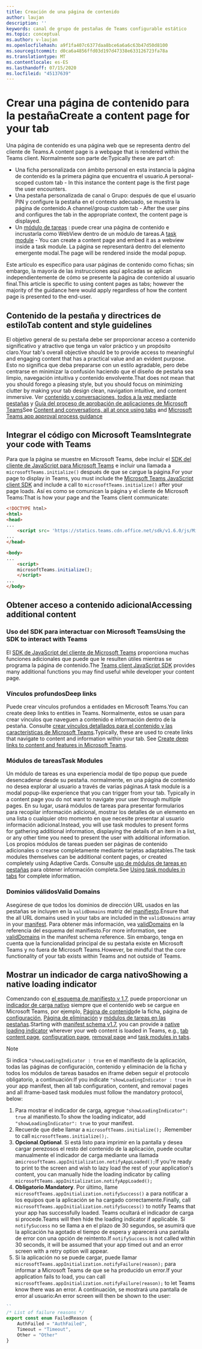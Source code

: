 ```yaml
---
title: Creación de una página de contenido
author: laujan
description: ''
keywords: canal de grupo de pestañas de Teams configurable estático
ms.topic: conceptual
ms.author: v-laujan
ms.openlocfilehash: a9f1fa407c6377daa8bce6a6a6c63b47d50d8100
ms.sourcegitcommit: d0ca6a4856ffd03d197d47338e633126723fa78a
ms.translationtype: MT
ms.contentlocale: es-ES
ms.lasthandoff: 07/15/2020
ms.locfileid: "45137639"
---
```

# <a name="create-a-content-page-for-your-tab"></a><span data-ttu-id="f2c72-103">Crear una página de contenido para la pestaña</span><span class="sxs-lookup"><span data-stu-id="f2c72-103">Create a content page for your tab</span></span>

<span data-ttu-id="f2c72-104">Una página de contenido es una página web que se representa dentro del cliente de Teams.</span><span class="sxs-lookup"><span data-stu-id="f2c72-104">A content page is a webpage that is rendered within the Teams client.</span></span> <span data-ttu-id="f2c72-105">Normalmente son parte de:</span><span class="sxs-lookup"><span data-stu-id="f2c72-105">Typically these are part of:</span></span>

* <span data-ttu-id="f2c72-106">Una ficha personalizada con ámbito personal en esta instancia la página de contenido es la primera página que encuentra el usuario.</span><span class="sxs-lookup"><span data-stu-id="f2c72-106">A personal-scoped custom tab - In this instance the content page is the first page the user encounters.</span></span>
* <span data-ttu-id="f2c72-107">Una pestaña personalizada de canal o Grupo: después de que el usuario PIN y configure la pestaña en el contexto adecuado, se muestra la página de contenido.</span><span class="sxs-lookup"><span data-stu-id="f2c72-107">A channel/group custom tab - After the user pins and configures the tab in the appropriate context, the content page is displayed.</span></span>
* <span data-ttu-id="f2c72-108">Un [módulo de tareas](~/task-modules-and-cards/what-are-task-modules.md) : puede crear una página de contenido e incrustarla como WebView dentro de un módulo de tareas.</span><span class="sxs-lookup"><span data-stu-id="f2c72-108">A [task module](~/task-modules-and-cards/what-are-task-modules.md) - You can create a content page and embed it as a webview inside a task module.</span></span> <span data-ttu-id="f2c72-109">La página se representará dentro del elemento emergente modal.</span><span class="sxs-lookup"><span data-stu-id="f2c72-109">The page will be rendered inside the modal popup.</span></span>

<span data-ttu-id="f2c72-110">Este artículo es específico para usar páginas de contenido como fichas; sin embargo, la mayoría de las instrucciones aquí aplicadas se aplican independientemente de cómo se presente la página de contenido al usuario final.</span><span class="sxs-lookup"><span data-stu-id="f2c72-110">This article is specific to using content pages as tabs; however the majority of the guidance here would apply regardless of how the content page is presented to the end-user.</span></span>

## <a name="tab-content-and-style-guidelines"></a><span data-ttu-id="f2c72-111">Contenido de la pestaña y directrices de estilo</span><span class="sxs-lookup"><span data-stu-id="f2c72-111">Tab content and style guidelines</span></span>

<span data-ttu-id="f2c72-112">El objetivo general de su pestaña debe ser proporcionar acceso a contenido significativo y atractivo que tenga un valor práctico y un propósito claro.</span><span class="sxs-lookup"><span data-stu-id="f2c72-112">Your tab's overall objective should be to provide access to meaningful and engaging content that has a practical value and an evident purpose.</span></span> <span data-ttu-id="f2c72-113">Esto no significa que deba prepararse con un estilo agradable, pero debe centrarse en minimizar la confusión haciendo que el diseño de pestaña sea limpio, navegación intuitiva y contenido envolvente.</span><span class="sxs-lookup"><span data-stu-id="f2c72-113">That does not mean that you should forego a pleasing style, but you should focus on minimizing clutter by making your tab design clean, navigation intuitive, and content immersive.</span></span> <span data-ttu-id="f2c72-114">Ver [contenido y conversaciones, todos a la vez mediante pestañas](~/tabs/design/tabs.md) y [Guía del proceso de aprobación de aplicaciones de Microsoft Teams](~/concepts/deploy-and-publish/appsource/prepare/frequently-failed-cases.md)</span><span class="sxs-lookup"><span data-stu-id="f2c72-114">See [Content and conversations, all at once using tabs](~/tabs/design/tabs.md) and [Microsoft Teams app approval process guidance](~/concepts/deploy-and-publish/appsource/prepare/frequently-failed-cases.md)</span></span>

## <a name="integrate-your-code-with-teams"></a><span data-ttu-id="f2c72-115">Integrar el código con Microsoft Teams</span><span class="sxs-lookup"><span data-stu-id="f2c72-115">Integrate your code with Teams</span></span>

<span data-ttu-id="f2c72-116">Para que la página se muestre en Microsoft Teams, debe incluir el [SDK del cliente de JavaScript para Microsoft Teams](/javascript/api/overview/msteams-client?view=msteams-client-js-latest) e incluir una llamada a `microsoftTeams.initialize()` después de que se cargue la página.</span><span class="sxs-lookup"><span data-stu-id="f2c72-116">For your page to display in Teams, you must include the [Microsoft Teams JavaScript client SDK](/javascript/api/overview/msteams-client?view=msteams-client-js-latest) and include a call to `microsoftTeams.initialize()` after your page loads.</span></span> <span data-ttu-id="f2c72-117">Así es como se comunican la página y el cliente de Microsoft Teams:</span><span class="sxs-lookup"><span data-stu-id="f2c72-117">That is how your page and the Teams client communicate:</span></span>

```html
<!DOCTYPE html>
<html>
<head>
...
    <script src= 'https://statics.teams.cdn.office.net/sdk/v1.6.0/js/MicrosoftTeams.min.js'></script>
...
</head>

<body>
...
    <script>
    microsoftTeams.initialize();
    </script>
...
</body>
```

## <a name="accessing-additional-content"></a><span data-ttu-id="f2c72-118">Obtener acceso a contenido adicional</span><span class="sxs-lookup"><span data-stu-id="f2c72-118">Accessing additional content</span></span>

### <a name="using-the-sdk-to-interact-with-teams"></a><span data-ttu-id="f2c72-119">Uso del SDK para interactuar con Microsoft Teams</span><span class="sxs-lookup"><span data-stu-id="f2c72-119">Using the SDK to interact with Teams</span></span>

<span data-ttu-id="f2c72-120">El [SDK de JavaScript del cliente de Microsoft Teams](~/tabs/how-to/using-teams-client-sdk.md) proporciona muchas funciones adicionales que puede que le resulten útiles mientras se programa la página de contenido.</span><span class="sxs-lookup"><span data-stu-id="f2c72-120">The [Teams client JavaScript SDK](~/tabs/how-to/using-teams-client-sdk.md) provides many additional functions you may find useful while developer your content page.</span></span>

### <a name="deep-links"></a><span data-ttu-id="f2c72-121">Vínculos profundos</span><span class="sxs-lookup"><span data-stu-id="f2c72-121">Deep links</span></span>

<span data-ttu-id="f2c72-122">Puede crear vínculos profundos a entidades en Microsoft Teams.</span><span class="sxs-lookup"><span data-stu-id="f2c72-122">You can create deep links to entities in Teams.</span></span> <span data-ttu-id="f2c72-123">Normalmente, estos se usan para crear vínculos que naveguen a contenido e información dentro de la pestaña. Consulte [crear vínculos detallados para el contenido y las características de Microsoft Teams](~/concepts/build-and-test/deep-links.md).</span><span class="sxs-lookup"><span data-stu-id="f2c72-123">Typically, these are used to create links that navigate to content and information within your tab. See [Create deep links to content and features in Microsoft Teams](~/concepts/build-and-test/deep-links.md).</span></span>

### <a name="task-modules"></a><span data-ttu-id="f2c72-124">Módulos de tareas</span><span class="sxs-lookup"><span data-stu-id="f2c72-124">Task Modules</span></span>

<span data-ttu-id="f2c72-125">Un módulo de tareas es una experiencia modal de tipo popup que puede desencadenar desde su pestaña. normalmente, en una página de contenido no desea explorar al usuario a través de varias páginas.</span><span class="sxs-lookup"><span data-stu-id="f2c72-125">A task module is a modal popup-like experience that you can trigger from your tab. Typically in a content page you do not want to navigate your user through multiple pages.</span></span> <span data-ttu-id="f2c72-126">En su lugar, usará módulos de tareas para presentar formularios para recopilar información adicional, mostrar los detalles de un elemento en una lista o cualquier otro momento en que necesite presentar al usuario información adicional.</span><span class="sxs-lookup"><span data-stu-id="f2c72-126">Instead, you will use task modules to present forms for gathering additional information, displaying the details of an item in a list, or any other time you need to present the user with additional information.</span></span> <span data-ttu-id="f2c72-127">Los propios módulos de tareas pueden ser páginas de contenido adicionales o crearse completamente mediante tarjetas adaptables.</span><span class="sxs-lookup"><span data-stu-id="f2c72-127">The task modules themselves can be additional content pages, or created completely using Adaptive Cards.</span></span> <span data-ttu-id="f2c72-128">Consulte [uso de módulos de tareas en pestañas](~/task-modules-and-cards/task-modules/task-modules-tabs.md) para obtener información completa.</span><span class="sxs-lookup"><span data-stu-id="f2c72-128">See [Using task modules in tabs](~/task-modules-and-cards/task-modules/task-modules-tabs.md) for complete information.</span></span>

### <a name="valid-domains"></a><span data-ttu-id="f2c72-129">Dominios válidos</span><span class="sxs-lookup"><span data-stu-id="f2c72-129">Valid Domains</span></span>

<span data-ttu-id="f2c72-130">Asegúrese de que todos los dominios de dirección URL usados en las pestañas se incluyen en la `validDomains` matriz del [manifiesto](~/concepts/build-and-test/apps-package.md).</span><span class="sxs-lookup"><span data-stu-id="f2c72-130">Ensure that the all URL domains used in your tabs are included in the `validDomains` array in your [manifest](~/concepts/build-and-test/apps-package.md).</span></span> <span data-ttu-id="f2c72-131">Para obtener más información, vea [validDomains](~/resources/schema/manifest-schema.md#validdomains) en la referencia del esquema del manifiesto.</span><span class="sxs-lookup"><span data-stu-id="f2c72-131">For more information, see [validDomains](~/resources/schema/manifest-schema.md#validdomains) in the manifest schema reference.</span></span> <span data-ttu-id="f2c72-132">Sin embargo, tenga en cuenta que la funcionalidad principal de su pestaña existe en Microsoft Teams y no fuera de Microsoft Teams.</span><span class="sxs-lookup"><span data-stu-id="f2c72-132">However, be mindful that the core functionality of your tab exists within Teams and not outside of Teams.</span></span>

## <a name="showing-a-native-loading-indicator"></a><span data-ttu-id="f2c72-133">Mostrar un indicador de carga nativo</span><span class="sxs-lookup"><span data-stu-id="f2c72-133">Showing a native loading indicator</span></span>

<span data-ttu-id="f2c72-134">Comenzando con [el esquema de manifiesto v 1.7](../../../resources/schema/manifest-schema.md), puede proporcionar un [indicador de carga nativo](../../../resources/schema/manifest-schema.md#showloadingindicator) siempre que el contenido web se cargue en Microsoft Teams, por ejemplo, [Página de contenido](#integrate-your-code-with-teams)de la ficha, página de [configuración](configuration-page.md), [Página de eliminación](removal-page.md) y [módulos de tareas en las pestañas](../../../task-modules-and-cards/task-modules/task-modules-tabs.md).</span><span class="sxs-lookup"><span data-stu-id="f2c72-134">Starting with [manifest schema v1.7](../../../resources/schema/manifest-schema.md), you can provide a [native loading indicator](../../../resources/schema/manifest-schema.md#showloadingindicator) wherever your web content is loaded in Teams, e.g., [tab content page](#integrate-your-code-with-teams), [configuration page](configuration-page.md), [removal page](removal-page.md) and [task modules in tabs](../../../task-modules-and-cards/task-modules/task-modules-tabs.md).</span></span>

> [!NOTE]
> <span data-ttu-id="f2c72-135">Si indica `"showLoadingIndicator : true` en el manifiesto de la aplicación, todas las páginas de configuración, contenido y eliminación de la ficha y todos los módulos de tareas basados en iframe deben seguir el protocolo obligatorio, a continuación:</span><span class="sxs-lookup"><span data-stu-id="f2c72-135">If you indicate  `"showLoadingIndicator : true`  in your app manifest, then all tab configuration, content, and removal pages and all iframe-based task modules must follow the mandatory protocol, below:</span></span>

1. <span data-ttu-id="f2c72-136">Para mostrar el indicador de carga, agregue `"showLoadingIndicator": true` al manifiesto.</span><span class="sxs-lookup"><span data-stu-id="f2c72-136">To show the loading indicator, add `"showLoadingIndicator": true` to your manifest.</span></span> 
2. <span data-ttu-id="f2c72-137">Recuerde que debe llamar a `microsoftTeams.initialize();` .</span><span class="sxs-lookup"><span data-stu-id="f2c72-137">Remember to call `microsoftTeams.initialize();`.</span></span>
3. <span data-ttu-id="f2c72-138">**Opcional**.</span><span class="sxs-lookup"><span data-stu-id="f2c72-138">**Optional**.</span></span> <span data-ttu-id="f2c72-139">Si está listo para imprimir en la pantalla y desea cargar perezosos el resto del contenido de la aplicación, puede ocultar manualmente el indicador de carga mediante una llamada a`microsoftTeams.appInitialization.notifyAppLoaded();`</span><span class="sxs-lookup"><span data-stu-id="f2c72-139">If you're ready to print to the screen and wish to lazy load the rest of your application's content, you can manually hide the loading indicator by calling `microsoftTeams.appInitialization.notifyAppLoaded();`</span></span>
4. <span data-ttu-id="f2c72-140">**Obligatorio**.</span><span class="sxs-lookup"><span data-stu-id="f2c72-140">**Mandatory**.</span></span> <span data-ttu-id="f2c72-141">Por último, llame `microsoftTeams.appInitialization.notifySuccess()` a para notificar a los equipos que la aplicación se ha cargado correctamente.</span><span class="sxs-lookup"><span data-stu-id="f2c72-141">Finally, call `microsoftTeams.appInitialization.notifySuccess()` to notify Teams that your app has successfully loaded.</span></span> <span data-ttu-id="f2c72-142">Teams ocultará el indicador de carga si procede.</span><span class="sxs-lookup"><span data-stu-id="f2c72-142">Teams will then hide the loading indicator if applicable.</span></span> <span data-ttu-id="f2c72-143">Si `notifySuccess` no se llama a en el plazo de 30 segundos, se asumirá que la aplicación ha agotado el tiempo de espera y aparecerá una pantalla de error con una opción de reintento.</span><span class="sxs-lookup"><span data-stu-id="f2c72-143">If  `notifySuccess`  is not called within 30 seconds, it will be assumed that your app timed out and an error screen with a retry option will appear.</span></span>
5. <span data-ttu-id="f2c72-144">Si la aplicación no se puede cargar, puede llamar `microsoftTeams.appInitialization.notifyFailure(reason);` para informar a Microsoft Teams de que se ha producido un error.</span><span class="sxs-lookup"><span data-stu-id="f2c72-144">If your application fails to load, you can call `microsoftTeams.appInitialization.notifyFailure(reason);` to let Teams know there was an error.</span></span> <span data-ttu-id="f2c72-145">A continuación, se mostrará una pantalla de error al usuario:</span><span class="sxs-lookup"><span data-stu-id="f2c72-145">An error screen will then be shown to the user:</span></span>

```typescript
``
/* List of failure reasons */
export const enum FailedReason {
    AuthFailed = "AuthFailed",
    Timeout = "Timeout",
    Other = "Other"
}
```
>